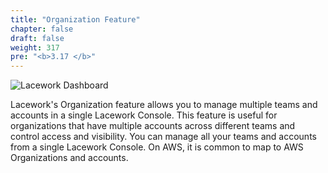 ```yaml
---
title: "Organization Feature"
chapter: false
draft: false
weight: 317
pre: "<b>3.17 </b>"
---
```


![Lacework Dashboard](/images/lacework-organization.png)

Lacework's Organization feature allows you to manage multiple teams and accounts in a single Lacework Console. This feature is useful for organizations that have multiple accounts across different teams and control access and visibility. You can manage all your teams and accounts from a single Lacework Console. On AWS, it is common to map to AWS Organizations and accounts. 